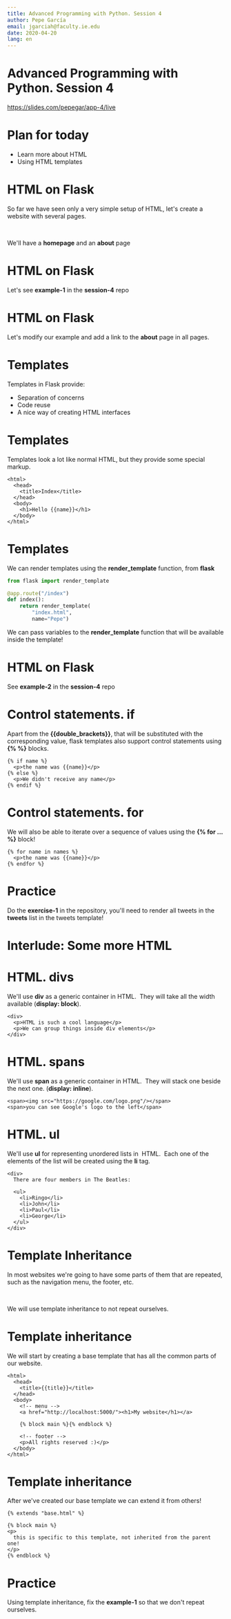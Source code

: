 ```yaml
---
title: Advanced Programming with Python. Session 4
author: Pepe García
email: jgarciah@faculty.ie.edu
date: 2020-04-20
lang: en
---
```


Advanced Programming with Python. Session 4
===========================================

https://slides.com/pepegar/app-4/live

Plan for today
==============

-   Learn more about HTML
-   Using HTML templates

HTML on Flask
=============

So far we have seen only a very simple setup of HTML, let\'s create a
website with several pages.

 

We\'ll have a **homepage** and an **about** page

HTML on Flask
=============

Let\'s see **example-1** in the **session-4** repo

HTML on Flask
=============

Let\'s modify our example and add a link to the **about** page in all
pages.

Templates
=========

Templates in Flask provide:

-   Separation of concerns
-   Code reuse
-   A nice way of creating HTML interfaces

Templates
=========

Templates look a lot like normal HTML, but they provide some special
markup.

``` {.xml}
<html>
  <head>
    <title>Index</title>
  </head>
  <body>
    <h1>Hello {{name}}</h1>
  </body>
</html>
```

Templates
=========

We can render templates using the **render\_template** function, from
**flask**

```python
from flask import render_template

@app.route("/index")
def index():
    return render_template(
        "index.html",
        name="Pepe")
```

We can pass variables to the **render\_template** function that will be
available inside the template!

HTML on Flask
=============

See **example-2** in the **session-4** repo

Control statements. **if**
==========================

Apart from the **{{double\_brackets}}**, that will be substituted with
the corresponding value, flask templates also support control statements
using **{% %}** blocks.

``` {.xml}
{% if name %}
  <p>the name was {{name}}</p>
{% else %}
  <p>We didn't receive any name</p>
{% endif %}
```

Control statements. **for**
===========================

We will also be able to iterate over a sequence of values using the **{%
for \... %}** block!

``` {.xml}
{% for name in names %}
  <p>the name was {{name}}</p>
{% endfor %}
```

Practice
========

Do the **exercise-1** in the repository, you\'ll need to render all
tweets in the **tweets** list in the tweets template!

Interlude: **Some more HTML**
=============================

HTML. **divs**
==============

We\'ll use **div** as a generic container in HTML.  They will take all
the width available (**display: block**).

``` {.xml}
<div>
  <p>HTML is such a cool language</p>
  <p>We can group things inside div elements</p>
</div>
```

HTML. **spans**
===============

We\'ll use **span** as a generic container in HTML.  They will stack one
beside the next one. (**display: inline**).

``` {.xml}
<span><img src="https://google.com/logo.png"/></span>
<span>you can see Google's logo to the left</span>
```

HTML. **ul**
============

We\'ll use **ul** for representing unordered lists in  HTML.  Each one
of the elements of the list will be created using the **li** tag.

``` {.xml}
<div>
  There are four members in The Beatles:
  
  <ul>
    <li>Ringo</li>
    <li>John</li>
    <li>Paul</li>
    <li>George</li>
  </ul>
</div>
```

Template Inheritance
====================

In most websites we\'re going to have some parts of them that are
repeated, such as the navigation menu, the footer, etc.

 

We will use template inheritance to not repeat ourselves.

Template inheritance
====================

We will start by creating a base template that has all the common parts
of our website.

``` {.xml}
<html>
  <head>
    <title>{{title}}</title>
  </head>
  <body>
    <!-- menu -->
    <a href="http://localhost:5000/"><h1>My website</h1></a>
    
    {% block main %}{% endblock %}
    
    <!-- footer -->
    <p>All rights reserved :)</p>
  </body>
</html>
```

Template inheritance
====================

After we\'ve created our base template we can extend it from others!

``` {.xml}
{% extends "base.html" %}

{% block main %}
<p>
  this is specific to this template, not inherited from the parent one!
</p>
{% endblock %}
```

Practice
========

Using template inheritance, fix the **example-1** so that we don\'t
repeat ourselves.
